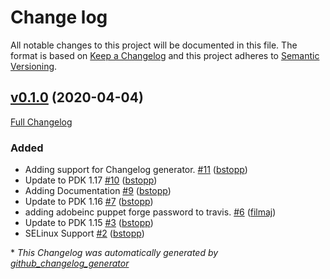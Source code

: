 # Change log

All notable changes to this project will be documented in this file. The format is based on [Keep a Changelog](http://keepachangelog.com/en/1.0.0/) and this project adheres to [Semantic Versioning](http://semver.org).

## [v0.1.0](https://github.com/adobe/puppet-dispatcher/tree/v0.1.0) (2020-04-04)

[Full Changelog](https://github.com/adobe/puppet-dispatcher/compare/b67f3a0eb56a1e5826ee62af409a468cb11249b4...v0.1.0)

### Added

- Adding support for Changelog generator. [\#11](https://github.com/adobe/puppet-dispatcher/pull/11) ([bstopp](https://github.com/bstopp))
- Update to PDK 1.17 [\#10](https://github.com/adobe/puppet-dispatcher/pull/10) ([bstopp](https://github.com/bstopp))
- Adding Documentation [\#9](https://github.com/adobe/puppet-dispatcher/pull/9) ([bstopp](https://github.com/bstopp))
- Update to PDK 1.16 [\#7](https://github.com/adobe/puppet-dispatcher/pull/7) ([bstopp](https://github.com/bstopp))
- adding adobeinc puppet forge password to travis. [\#6](https://github.com/adobe/puppet-dispatcher/pull/6) ([filmaj](https://github.com/filmaj))
- Update to PDK 1.15 [\#3](https://github.com/adobe/puppet-dispatcher/pull/3) ([bstopp](https://github.com/bstopp))
- SELinux Support [\#2](https://github.com/adobe/puppet-dispatcher/pull/2) ([bstopp](https://github.com/bstopp))



\* *This Changelog was automatically generated by [github_changelog_generator](https://github.com/github-changelog-generator/github-changelog-generator)*

